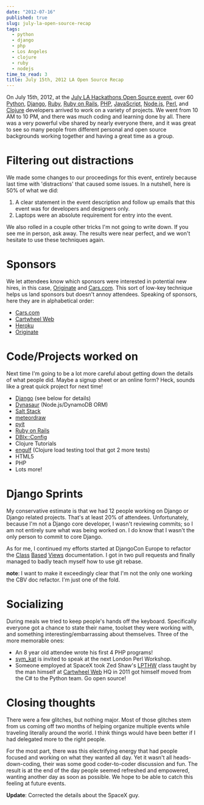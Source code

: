 ```yaml
---
date: "2012-07-16"
published: true
slug: july-la-open-source-recap
tags:
  - python
  - django
  - php
  - Los Angeles
  - clojure
  - ruby
  - nodejs
time_to_read: 3
title: July 15th, 2012 LA Open Source Recap
---
```


On July 15th, 2012, at the [July LA Hackathons Open Source
event](http://www.meetup.com/LA-Hackathons/events/64542582/), over 60
[Python](https://python.org), [Django](http://djangoproject.com),
[Ruby](http://www.ruby-lang.org/), [Ruby on
Rails](http://rubyonrails.org/), [PHP](http://www.php.net/),
[JavaScript](http://en.wikipedia.org/wiki/JavaScript),
[Node.js](http://nodejs.org/), [Perl](http://www.perl.org/), and
[Clojure](http://clojure.org) developers arrived to work on a variety of
projects. We went from 10 AM to 10 PM, and there was much coding and
learning done by all. There was a very powerful vibe shared by nearly
everyone there, and it was great to see so many people from different
personal and open source backgrounds working together and having a great
time as a group.

# Filtering out distractions

We made some changes to our proceedings for this event, entirely because
last time with 'distractions' that caused some issues. In a nutshell,
here is 50% of what we did:

1.  A clear statement in the event description and follow up emails that
    this event was for developers and designers only.
2.  Laptops were an absolute requirement for entry into the event.

We also rolled in a couple other tricks I'm not going to write down. If
you see me in person, ask away. The results were near perfect, and we
won't hesitate to use these techniques again.

# Sponsors

We let attendees know which sponsors were interested in potential new
hires, in this case, [Originate](http://originatelabs.com) and
[Cars.com](http://cars.com). This sort of low-key technique helps us
land sponsors but doesn't annoy attendees. Speaking of sponsors, here
they are in alphabetical order:

- [Cars.com](http://cars.com)
- [Cartwheel Web](http://cartwheelweb.com)
- [Heroku](http://heroku.com)
- [Originate](http://originatelabs.com)

# Code/Projects worked on

Next time I'm going to be a lot more careful about getting down the
details of what people did. Maybe a signup sheet or an online form?
Heck, sounds like a great quick project for next time!

- [Django](http://djangoproject.com) (see below for details)
- [Dynasaur](http://tglines.github.com/dynasaur/) (Node.js/DynamoDB
  ORM)
- [Salt Stack](https://github.com/saltstack/salt)
- [meteordraw](https://github.com/philfree/meteordraw)
- [pyit](https://github.com/harph/pyit)
- [Ruby on Rails](http://rubyonrails.org/)
- [DBIx::Config](https://github.com/symkat/DBIx-Config)
- Clojure Tutorials
- [engulf](https://github.com/andrewvc/engulf) (Clojure load testing
  tool that got 2 more tests)
- HTML5
- PHP
- Lots more!

# Django Sprints

My conservative estimate is that we had 12 people working on Django or
Django related projects. That's at least 20% of attendees.
Unfortunately, because I'm not a Django core developer, I wasn't
reviewing commits; so I am not entirely sure what was being worked on. I
do know that I wasn't the only person to commit to core Django.

As for me, I continued my efforts started at DjangoCon Europe to
refactor the
[Class](https://docs.djangoproject.com/en/dev/topics/class-based-views/)
[Based](https://docs.djangoproject.com/en/dev/ref/class-based-views/)
[Views](https://docs.djangoproject.com/en/dev/ref/class-based-views/mixins/)
documentation. I got in two pull requests and finally managed to badly
teach myself how to use git rebase.

**note**: I want to make it exceedingly clear that I'm not the only one
working the CBV doc refactor. I'm just one of the fold.

# Socializing

During meals we tried to keep people's hands off the keyboard.
Specifically everyone got a chance to state their name, toolset they
were working with, and something interesting/embarrassing about
themselves. Three of the more memorable ones:

- An 8 year old attendee wrote his first 4 PHP programs!
- [sym_kat](http://twitter.com/sym_kat) is invited to speak at the
  next London Perl Workshop.
- Someone employed at SpaceX took Zed Shaw's
  [LPTHW](http://learnpythonthehardway.org/) class taught by the man
  himself at [Cartwheel Web](http://cartwheelweb.com) HQ in 2011 got
  himself moved from the C# to the Python team. Go open source!

# Closing thoughts

There were a few glitches, but nothing major. Most of those glitches
stem from us coming off two months of helping organize multiple events
while traveling literally around the world. I think things would have
been better if I had delegated more to the right people.

For the most part, there was this electrifying energy that had people
focused and working on what they wanted all day. Yet it wasn't all
heads-down-coding, their was some good coder-to-coder discussion and
fun. The result is at the end of the day people seemed refreshed and
empowered, wanting another day as soon as possible. We hope to be able
to catch this feeling at future events.

**Update**: Corrected the details about the SpaceX guy.
